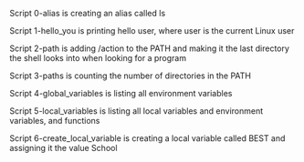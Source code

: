 Script 0-alias is creating an alias called ls

Script 1-hello_you is printing hello user, where user is the current Linux user

Script 2-path is adding /action to the PATH and making it the last directory the shell looks into when looking for a program

Script 3-paths is counting the number of directories in the PATH

Script 4-global_variables is listing all environment variables

Script 5-local_variables is listing all local variables and environment variables, and functions

Script 6-create_local_variable is creating a local variable called BEST and assigning it the value School
